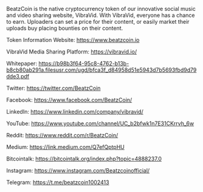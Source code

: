 BeatzCoin is the native cryptocurrency token of our innovative social music and video sharing website, VibraVid. With VibraVid, everyone has a chance to earn. Uploaders can set a price for their content, or easily market their uploads buy placing bounties on their content. 

Token Information Website: https://www.beatzcoin.io

VibraVid Media Sharing Platform: https://vibravid.io/

Whitepaper: https://b98b3f64-95c8-4762-b13b-b8cb80ab291a.filesusr.com/ugd/bfca3f_d84958d51e5943d7b5693fbd9d79dde3.pdf

Twitter: https://twitter.com/BeatzCoin

Facebook: https://www.facebook.com/BeatzCoin/

LinkedIn: https://www.linkedin.com/company/vibravid/

YouTube: https://www.youtube.com/channel/UC_b2bfwk1n7E31CKrrvh_6w

Reddit: https://www.reddit.com/r/BeatzCoin/

Medium: https://link.medium.com/Q7efQptpHU

Bitcointalk: https://bitcointalk.org/index.php?topic=4888237.0

Instagram: https://www.instagram.com/Beatzcoinofficial/

Telegram: https://t.me/beatzcoin1002413
